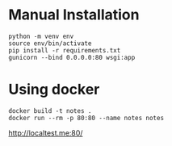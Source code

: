 # Manual Installation

```
python -m venv env
source env/bin/activate
pip install -r requirements.txt
gunicorn --bind 0.0.0.0:80 wsgi:app
```

# Using docker

```
docker build -t notes .
docker run --rm -p 80:80 --name notes notes
```

http://localtest.me:80/
